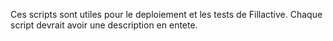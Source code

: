 Ces scripts sont utiles pour le deploiement et les tests de Fillactive. Chaque
script devrait avoir une description en entete.
